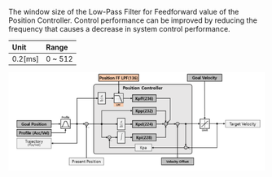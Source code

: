 The window size of the Low-Pass Filter for Feedforward value of the Position Controller. Control performance can be improved by reducing the frequency that causes a decrease in system control performance.


| Unit     | Range   |
|:---------|:--------|
| 0.2[ms]  | 0 ~ 512 |

![](/assets/images/dxl/y/position_ff_lpf_frequency.PNG)
